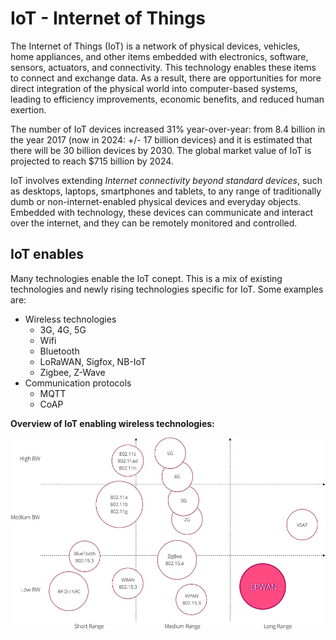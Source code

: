 # IoT - Internet of Things

The Internet of Things (IoT) is a network of physical devices, vehicles, home appliances, and other items embedded with electronics, software, sensors, actuators, and connectivity. This technology enables these items to connect and exchange data. As a result, there are opportunities for more direct integration of the physical world into computer-based systems, leading to efficiency improvements, economic benefits, and reduced human exertion.

The number of IoT devices increased 31% year-over-year: from 8.4 billion in the year 2017 (now in 2024: +/- 17 billion devices) and it is estimated that there will be 30 billion devices by 2030. The global market value of IoT is projected to reach $715 billion by 2024.

IoT involves extending *Internet connectivity beyond standard devices*, such as desktops, laptops, smartphones and tablets, to any range of traditionally dumb or non-internet-enabled physical devices and everyday objects. Embedded with technology, these devices can communicate and interact over the internet, and they can be remotely monitored and controlled.

## IoT enables

Many technologies enable the IoT conept. This is a mix of existing technologies and newly rising technologies specific for IoT. Some examples are:

* Wireless technologies
    * 3G, 4G, 5G
    * Wifi
    * Bluetooth
    * LoRaWAN, Sigfox, NB-IoT
    * Zigbee, Z-Wave
* Communication protocols
    * MQTT
    * CoAP

**Overview of IoT enabling wireless technologies:**

![IMAGE](./images/image30.png)

<!--
y-as: bandbreedte, x-as: bereik

VSAT: Very small aperture terminal. Grondstation dat draadloos in verbinding staat met een communicatiesatelliet. Het grondstation gebruikt voor zenden en ontvangen is een kleine, meestal parabolische schotel. Typische toepassingen zijn:
- datacommunicatie van/naar verafgelegen gebruikers; dit kunnen gebruikers in afgelegen gebieden zijn, maar ook scheepvaart
- verspreiding van gegevens over veel gebruikers (broadcast).

LPWAN: Low Power Wide Area Network: is ontworpen om communicatie over lange afstanden met een lage bitsnelheid mogelijk te maken tussen IoT-apparaten , zoals sensoren die op een batterij werken.

WPAN: Wireless Personal Area Network: is een computernetwerk voor het verbinden van elektronische apparaten binnen de werkruimte van een individu. 

WBAN: Wireless Body Area Network: verbindt onafhankelijke knooppunten (bijvoorbeeld sensoren en actuatoren) die zich in de kleding, op het lichaam of onder de huid van een persoon bevinden. Het netwerk breidt zich doorgaans uit over het hele menselijk lichaam en de knooppunten zijn verbonden via een draadloos communicatiekanaal. Volgens de implementatie worden deze knooppunten in een ster- of multihoptopologie geplaatst.
-->